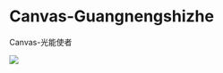 # Canvas-Guangnengshizhe
Canvas-光能使者

![](https://github.com/JoshuaKin/Joshua-Canvas-Guangnengshizhe/blob/master/example.gif) 
